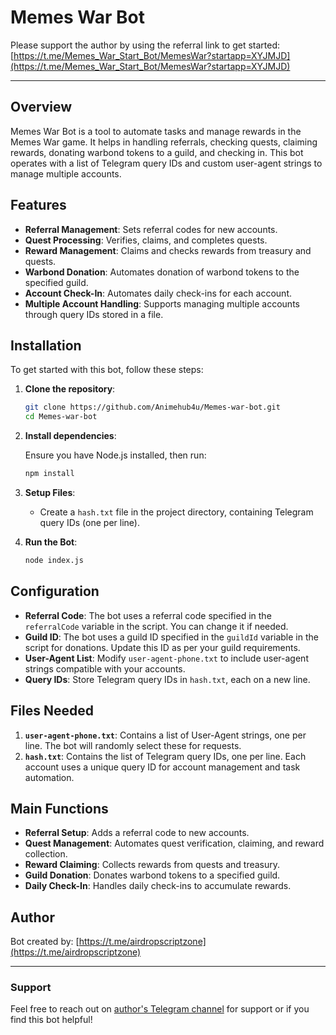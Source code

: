 
# Memes War Bot

Please support the author by using the referral link to get started: [https://t.me/Memes_War_Start_Bot/MemesWar?startapp=XYJMJD](https://t.me/Memes_War_Start_Bot/MemesWar?startapp=XYJMJD)

---

## Overview

Memes War Bot is a tool to automate tasks and manage rewards in the Memes War game. It helps in handling referrals, checking quests, claiming rewards, donating warbond tokens to a guild, and checking in. This bot operates with a list of Telegram query IDs and custom user-agent strings to manage multiple accounts.

## Features

- **Referral Management**: Sets referral codes for new accounts.
- **Quest Processing**: Verifies, claims, and completes quests.
- **Reward Management**: Claims and checks rewards from treasury and quests.
- **Warbond Donation**: Automates donation of warbond tokens to the specified guild.
- **Account Check-In**: Automates daily check-ins for each account.
- **Multiple Account Handling**: Supports managing multiple accounts through query IDs stored in a file.
  
## Installation

To get started with this bot, follow these steps:

1. **Clone the repository**:

   ```bash
   git clone https://github.com/Animehub4u/Memes-war-bot.git
   cd Memes-war-bot
   ```

2. **Install dependencies**:

   Ensure you have Node.js installed, then run:

   ```bash
   npm install
   ```

3. **Setup Files**:

   - Create a `hash.txt` file in the project directory, containing Telegram query IDs (one per line).

4. **Run the Bot**:

   ```bash
   node index.js
   ```

## Configuration

- **Referral Code**: The bot uses a referral code specified in the `referralCode` variable in the script. You can change it if needed.
- **Guild ID**: The bot uses a guild ID specified in the `guildId` variable in the script for donations. Update this ID as per your guild requirements.
- **User-Agent List**: Modify `user-agent-phone.txt` to include user-agent strings compatible with your accounts.
- **Query IDs**: Store Telegram query IDs in `hash.txt`, each on a new line.

## Files Needed

1. **`user-agent-phone.txt`**: Contains a list of User-Agent strings, one per line. The bot will randomly select these for requests.
2. **`hash.txt`**: Contains the list of Telegram query IDs, one per line. Each account uses a unique query ID for account management and task automation.

## Main Functions

- **Referral Setup**: Adds a referral code to new accounts.
- **Quest Management**: Automates quest verification, claiming, and reward collection.
- **Reward Claiming**: Collects rewards from quests and treasury.
- **Guild Donation**: Donates warbond tokens to a specified guild.
- **Daily Check-In**: Handles daily check-ins to accumulate rewards.

## Author

Bot created by: [https://t.me/airdropscriptzone](https://t.me/airdropscriptzone)

---

### Support

Feel free to reach out on [author's Telegram channel](https://t.me/airdropscriptzone) for support or if you find this bot helpful!
